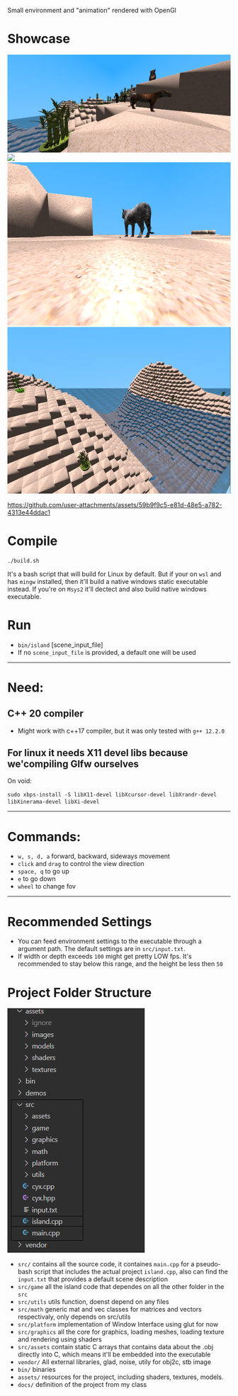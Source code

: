 Small environment and "animation" rendered with OpenGl

# Showcase
![](assets/images/sc4.png)
![](assets/images/sc3.png)
![](assets/images/sc2.png)
![](assets/images/sc1.png)


https://github.com/user-attachments/assets/59b9f9c5-e81d-48e5-a782-4313e44ddac1


# Compile

    ./build.sh

It's a bash script that will build for Linux by default.
But if your on `wsl` and has `mingw` installed, then it'll build a native windows static executable instead.
If you're on `Msys2` it'll dectect and also build native windows executable.


# Run
- ``bin/island`` [scene_input_file]
- If no ``scene_input_file`` is provided, a default one will be used

---

# Need:
## C++ 20 compiler
- Might work with c++17 compiler, but it was only tested with ``g++ 12.2.0``

## For linux it needs X11 devel libs because we'compiling Glfw ourselves

On void:

    sudo xbps-install -S libX11-devel libXcursor-devel libXrandr-devel libXinerama-devel libXi-devel

---

# Commands:
- ``w, s, d, a``  forward, backward, sideways movement
- ``click`` and ``drag`` to control the view direction
- ``space, q`` to go up
-  ``e``       to go down
- ``wheel`` to change fov

---

# Recommended Settings
- You can feed environment settings to the executable through a argument path. The default settings are in ``src/input.txt``.
- If width or depth exceeds ``100`` might get pretty LOW fps. It's recommended to stay below this
range, and the height be less then ``50``

# Project Folder Structure

![](assets/images/folder_structure.png)

- ``src/`` contains all the source code, it containes ``main.cpp`` for a pseudo-bash script that includes the actual project ``island.cpp``, also can find the ``input.txt`` that provides a default scene description
- ``src/game`` all the island code that dependes on all the other folder in the ``src``
- ``src/utils`` utils function, doenst depend on any files 
- ``src/math`` generic mat and vec classes for matrices and vectors respectivaly, only depends on src/utils
- ``src/platform`` implementation of Window Interface using glut for now
- ``src/graphics`` all the core for graphics, loading meshes, loading texture and rendering using shaders
- ``src/assets`` contain static C arrays that contains data about the .obj directly into C, which means it'll be embedded into the executable
- ``vendor/`` All external libraries, glad, noise, utily for obj2c, stb image
- ``bin/`` binaries
- ``assets/`` resources for the project, including shaders, textures, models.
- ``docs/`` definition of the project from my class


